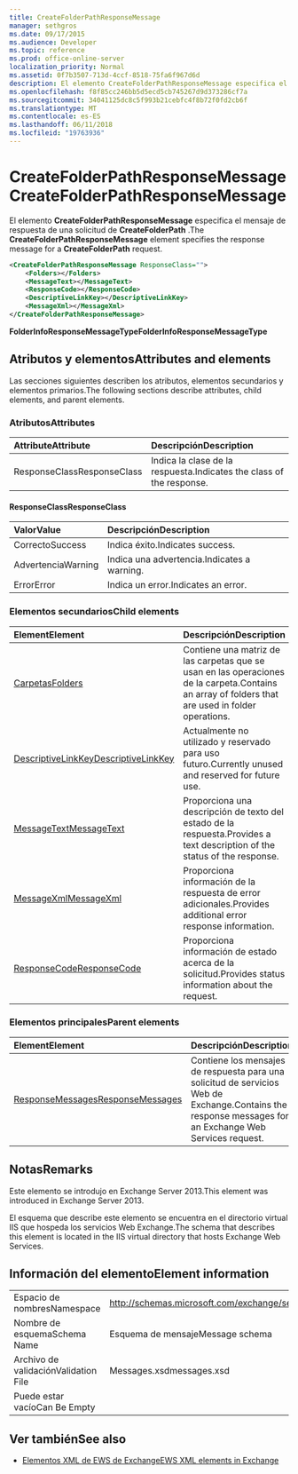 ```yaml
---
title: CreateFolderPathResponseMessage
manager: sethgros
ms.date: 09/17/2015
ms.audience: Developer
ms.topic: reference
ms.prod: office-online-server
localization_priority: Normal
ms.assetid: 0f7b3507-713d-4ccf-8518-75fa6f967d6d
description: El elemento CreateFolderPathResponseMessage especifica el mensaje de respuesta de una solicitud de CreateFolderPath.
ms.openlocfilehash: f8f85cc246bb5d5ecd5cb745267d9d373286cf7a
ms.sourcegitcommit: 34041125dc8c5f993b21cebfc4f8b72f0fd2cb6f
ms.translationtype: MT
ms.contentlocale: es-ES
ms.lasthandoff: 06/11/2018
ms.locfileid: "19763936"
---
```

# <a name="createfolderpathresponsemessage"></a><span data-ttu-id="b5c1d-103">CreateFolderPathResponseMessage</span><span class="sxs-lookup"><span data-stu-id="b5c1d-103">CreateFolderPathResponseMessage</span></span>

<span data-ttu-id="b5c1d-104">El elemento **CreateFolderPathResponseMessage** especifica el mensaje de respuesta de una solicitud de **CreateFolderPath** .</span><span class="sxs-lookup"><span data-stu-id="b5c1d-104">The **CreateFolderPathResponseMessage** element specifies the response message for a **CreateFolderPath** request.</span></span> 
  
```XML
<CreateFolderPathResponseMessage ResponseClass="">
    <Folders></Folders>
    <MessageText></MessageText>
    <ResponseCode></ResponseCode>
    <DescriptiveLinkKey></DescriptiveLinkKey>
    <MessageXml></MessageXml>
</CreateFolderPathResponseMessage>
```

 <span data-ttu-id="b5c1d-105">**FolderInfoResponseMessageType**</span><span class="sxs-lookup"><span data-stu-id="b5c1d-105">**FolderInfoResponseMessageType**</span></span>
## <a name="attributes-and-elements"></a><span data-ttu-id="b5c1d-106">Atributos y elementos</span><span class="sxs-lookup"><span data-stu-id="b5c1d-106">Attributes and elements</span></span>

<span data-ttu-id="b5c1d-107">Las secciones siguientes describen los atributos, elementos secundarios y elementos primarios.</span><span class="sxs-lookup"><span data-stu-id="b5c1d-107">The following sections describe attributes, child elements, and parent elements.</span></span>
  
### <a name="attributes"></a><span data-ttu-id="b5c1d-108">Atributos</span><span class="sxs-lookup"><span data-stu-id="b5c1d-108">Attributes</span></span>

|<span data-ttu-id="b5c1d-109">**Attribute**</span><span class="sxs-lookup"><span data-stu-id="b5c1d-109">**Attribute**</span></span>|<span data-ttu-id="b5c1d-110">**Descripción**</span><span class="sxs-lookup"><span data-stu-id="b5c1d-110">**Description**</span></span>|
|:-----|:-----|
|<span data-ttu-id="b5c1d-111">ResponseClass</span><span class="sxs-lookup"><span data-stu-id="b5c1d-111">ResponseClass</span></span>  <br/> |<span data-ttu-id="b5c1d-112">Indica la clase de la respuesta.</span><span class="sxs-lookup"><span data-stu-id="b5c1d-112">Indicates the class of the response.</span></span>  <br/> |
   
#### <a name="responseclass"></a><span data-ttu-id="b5c1d-113">ResponseClass</span><span class="sxs-lookup"><span data-stu-id="b5c1d-113">ResponseClass</span></span>

|<span data-ttu-id="b5c1d-114">**Valor**</span><span class="sxs-lookup"><span data-stu-id="b5c1d-114">**Value**</span></span>|<span data-ttu-id="b5c1d-115">**Descripción**</span><span class="sxs-lookup"><span data-stu-id="b5c1d-115">**Description**</span></span>|
|:-----|:-----|
|<span data-ttu-id="b5c1d-116">Correcto</span><span class="sxs-lookup"><span data-stu-id="b5c1d-116">Success</span></span>  <br/> |<span data-ttu-id="b5c1d-117">Indica éxito.</span><span class="sxs-lookup"><span data-stu-id="b5c1d-117">Indicates success.</span></span>  <br/> |
|<span data-ttu-id="b5c1d-118">Advertencia</span><span class="sxs-lookup"><span data-stu-id="b5c1d-118">Warning</span></span>  <br/> |<span data-ttu-id="b5c1d-119">Indica una advertencia.</span><span class="sxs-lookup"><span data-stu-id="b5c1d-119">Indicates a warning.</span></span>  <br/> |
|<span data-ttu-id="b5c1d-120">Error</span><span class="sxs-lookup"><span data-stu-id="b5c1d-120">Error</span></span>  <br/> |<span data-ttu-id="b5c1d-121">Indica un error.</span><span class="sxs-lookup"><span data-stu-id="b5c1d-121">Indicates an error.</span></span>  <br/> |
   
### <a name="child-elements"></a><span data-ttu-id="b5c1d-122">Elementos secundarios</span><span class="sxs-lookup"><span data-stu-id="b5c1d-122">Child elements</span></span>

|<span data-ttu-id="b5c1d-123">**Element**</span><span class="sxs-lookup"><span data-stu-id="b5c1d-123">**Element**</span></span>|<span data-ttu-id="b5c1d-124">**Descripción**</span><span class="sxs-lookup"><span data-stu-id="b5c1d-124">**Description**</span></span>|
|:-----|:-----|
|[<span data-ttu-id="b5c1d-125">Carpetas</span><span class="sxs-lookup"><span data-stu-id="b5c1d-125">Folders</span></span>](folders-ex15websvcsotherref.md) <br/> |<span data-ttu-id="b5c1d-126">Contiene una matriz de las carpetas que se usan en las operaciones de la carpeta.</span><span class="sxs-lookup"><span data-stu-id="b5c1d-126">Contains an array of folders that are used in folder operations.</span></span>  <br/> |
|[<span data-ttu-id="b5c1d-127">DescriptiveLinkKey</span><span class="sxs-lookup"><span data-stu-id="b5c1d-127">DescriptiveLinkKey</span></span>](descriptivelinkkey.md) <br/> |<span data-ttu-id="b5c1d-128">Actualmente no utilizado y reservado para uso futuro.</span><span class="sxs-lookup"><span data-stu-id="b5c1d-128">Currently unused and reserved for future use.</span></span>  <br/> |
|[<span data-ttu-id="b5c1d-129">MessageText</span><span class="sxs-lookup"><span data-stu-id="b5c1d-129">MessageText</span></span>](messagetext.md) <br/> |<span data-ttu-id="b5c1d-130">Proporciona una descripción de texto del estado de la respuesta.</span><span class="sxs-lookup"><span data-stu-id="b5c1d-130">Provides a text description of the status of the response.</span></span>  <br/> |
|[<span data-ttu-id="b5c1d-131">MessageXml</span><span class="sxs-lookup"><span data-stu-id="b5c1d-131">MessageXml</span></span>](messagexml.md) <br/> |<span data-ttu-id="b5c1d-132">Proporciona información de la respuesta de error adicionales.</span><span class="sxs-lookup"><span data-stu-id="b5c1d-132">Provides additional error response information.</span></span>  <br/> |
|[<span data-ttu-id="b5c1d-133">ResponseCode</span><span class="sxs-lookup"><span data-stu-id="b5c1d-133">ResponseCode</span></span>](responsecode.md) <br/> |<span data-ttu-id="b5c1d-134">Proporciona información de estado acerca de la solicitud.</span><span class="sxs-lookup"><span data-stu-id="b5c1d-134">Provides status information about the request.</span></span>  <br/> |
   
### <a name="parent-elements"></a><span data-ttu-id="b5c1d-135">Elementos principales</span><span class="sxs-lookup"><span data-stu-id="b5c1d-135">Parent elements</span></span>

|<span data-ttu-id="b5c1d-136">**Element**</span><span class="sxs-lookup"><span data-stu-id="b5c1d-136">**Element**</span></span>|<span data-ttu-id="b5c1d-137">**Descripción**</span><span class="sxs-lookup"><span data-stu-id="b5c1d-137">**Description**</span></span>|
|:-----|:-----|
|[<span data-ttu-id="b5c1d-138">ResponseMessages</span><span class="sxs-lookup"><span data-stu-id="b5c1d-138">ResponseMessages</span></span>](responsemessages.md) <br/> |<span data-ttu-id="b5c1d-139">Contiene los mensajes de respuesta para una solicitud de servicios Web de Exchange.</span><span class="sxs-lookup"><span data-stu-id="b5c1d-139">Contains the response messages for an Exchange Web Services request.</span></span>  <br/> |
   
## <a name="remarks"></a><span data-ttu-id="b5c1d-140">Notas</span><span class="sxs-lookup"><span data-stu-id="b5c1d-140">Remarks</span></span>

<span data-ttu-id="b5c1d-141">Este elemento se introdujo en Exchange Server 2013.</span><span class="sxs-lookup"><span data-stu-id="b5c1d-141">This element was introduced in Exchange Server 2013.</span></span>
  
<span data-ttu-id="b5c1d-142">El esquema que describe este elemento se encuentra en el directorio virtual IIS que hospeda los servicios Web Exchange.</span><span class="sxs-lookup"><span data-stu-id="b5c1d-142">The schema that describes this element is located in the IIS virtual directory that hosts Exchange Web Services.</span></span>
  
## <a name="element-information"></a><span data-ttu-id="b5c1d-143">Información del elemento</span><span class="sxs-lookup"><span data-stu-id="b5c1d-143">Element information</span></span>

|||
|:-----|:-----|
|<span data-ttu-id="b5c1d-144">Espacio de nombres</span><span class="sxs-lookup"><span data-stu-id="b5c1d-144">Namespace</span></span>  <br/> |http://schemas.microsoft.com/exchange/services/2006/messages  <br/> |
|<span data-ttu-id="b5c1d-145">Nombre de esquema</span><span class="sxs-lookup"><span data-stu-id="b5c1d-145">Schema Name</span></span>  <br/> |<span data-ttu-id="b5c1d-146">Esquema de mensaje</span><span class="sxs-lookup"><span data-stu-id="b5c1d-146">Message schema</span></span>  <br/> |
|<span data-ttu-id="b5c1d-147">Archivo de validación</span><span class="sxs-lookup"><span data-stu-id="b5c1d-147">Validation File</span></span>  <br/> |<span data-ttu-id="b5c1d-148">Messages.xsd</span><span class="sxs-lookup"><span data-stu-id="b5c1d-148">messages.xsd</span></span>  <br/> |
|<span data-ttu-id="b5c1d-149">Puede estar vacío</span><span class="sxs-lookup"><span data-stu-id="b5c1d-149">Can Be Empty</span></span>  <br/> ||
   
## <a name="see-also"></a><span data-ttu-id="b5c1d-150">Ver también</span><span class="sxs-lookup"><span data-stu-id="b5c1d-150">See also</span></span>

- [<span data-ttu-id="b5c1d-151">Elementos XML de EWS de Exchange</span><span class="sxs-lookup"><span data-stu-id="b5c1d-151">EWS XML elements in Exchange</span></span>](ews-xml-elements-in-exchange.md)

